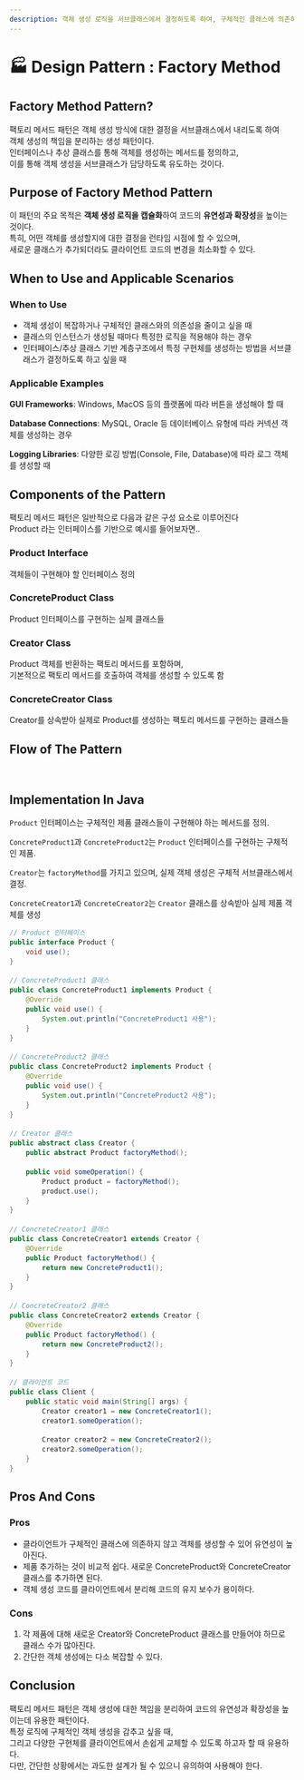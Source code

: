 ```yaml
---
description: 객체 생성 로직을 서브클래스에서 결정하도록 하여, 구체적인 클래스에 의존하지 않고 객체를 생성하는 유연한 방법을 제공하는 패턴
---
```


# 🏭 Design Pattern : Factory Method

## Factory Method Pattern?

팩토리 메서드 패턴은 객체 생성 방식에 대한 결정을 서브클래스에서 내리도록 하여 \
객체 생성의 책임을 분리하는 생성 패턴이다. \
인터페이스나 추상 클래스를 통해 객체를 생성하는 메서드를 정의하고, \
이를 통해 객체 생성을 서브클래스가 담당하도록 유도하는 것이다.

## Purpose of Factory Method Pattern

이 패턴의 주요 목적은 **객체 생성 로직을 캡슐화**하여 코드의 **유연성과 확장성**을 높이는 것이다. \
특히, 어떤 객체를 생성할지에 대한 결정을 런타임 시점에 할 수 있으며, \
새로운 클래스가 추가되더라도 클라이언트 코드의 변경을 최소화할 수 있다.

## When to Use and Applicable Scenarios

### When to Use

* 객체 생성이 복잡하거나 구체적인 클래스와의 의존성을 줄이고 싶을 때&#x20;
* 클래스의 인스턴스가 생성될 때마다 특정한 로직을 적용해야 하는 경우
* 인터페이스/추상 클래스 기반 계층구조에서 특정 구현체를 생성하는 방법을 서브클래스가 결정하도록 하고 싶을 때

### Applicable Examples

**GUI Frameworks**: Windows, MacOS 등의 플랫폼에 따라 버튼을 생성해야 할 때

**Database Connections**: MySQL, Oracle 등 데이터베이스 유형에 따라 커넥션 객체를 생성하는 경우

**Logging Libraries**: 다양한 로깅 방법(Console, File, Database)에 따라 로그 객체를 생성할 때

## Components of the Pattern

팩토리 메서드 패턴은 일반적으로 다음과 같은 구성 요소로 이루어진다\
Product 라는 인터페이스를 기반으로 예시를 들어보자면..

### Product Interface

객체들이 구현해야 할 인터페이스 정의

### ConcreteProduct Class

Product 인터페이스를 구현하는 실제 클래스들

### Creator Class

Product 객체를 반환하는 팩토리 메서드를 포함하며, \
기본적으로 팩토리 메서드를 호출하여 객체를 생성할 수 있도록 함

### ConcreteCreator Class

Creator를 상속받아 실제로 Product를 생성하는 팩토리 메서드를 구현하는 클래스들

## Flow of The Pattern

<figure><img src="../../.gitbook/assets/스크린샷 2024-11-12 오후 7.57.05.png" alt=""><figcaption></figcaption></figure>

## Implementation In Java

`Product` 인터페이스는 구체적인 제품 클래스들이 구현해야 하는 메서드를 정의.

`ConcreteProduct1`과 `ConcreteProduct2`는 `Product` 인터페이스를 구현하는 구체적인 제품.

`Creator`는 `factoryMethod`를 가지고 있으며, 실제 객체 생성은 구체적 서브클래스에서 결정.

`ConcreteCreator1`과 `ConcreteCreator2`는 `Creator` 클래스를 상속받아 실제 제품 객체를 생성

```java
// Product 인터페이스
public interface Product {
    void use();
}

// ConcreteProduct1 클래스
public class ConcreteProduct1 implements Product {
    @Override
    public void use() {
        System.out.println("ConcreteProduct1 사용");
    }
}

// ConcreteProduct2 클래스
public class ConcreteProduct2 implements Product {
    @Override
    public void use() {
        System.out.println("ConcreteProduct2 사용");
    }
}

// Creator 클래스
public abstract class Creator {
    public abstract Product factoryMethod();
    
    public void someOperation() {
        Product product = factoryMethod();
        product.use();
    }
}

// ConcreteCreator1 클래스
public class ConcreteCreator1 extends Creator {
    @Override
    public Product factoryMethod() {
        return new ConcreteProduct1();
    }
}

// ConcreteCreator2 클래스
public class ConcreteCreator2 extends Creator {
    @Override
    public Product factoryMethod() {
        return new ConcreteProduct2();
    }
}

// 클라이언트 코드
public class Client {
    public static void main(String[] args) {
        Creator creator1 = new ConcreteCreator1();
        creator1.someOperation();
        
        Creator creator2 = new ConcreteCreator2();
        creator2.someOperation();
    }
}

```

## Pros And Cons

### Pros

* 클라이언트가 구체적인 클래스에 의존하지 않고 객체를 생성할 수 있어 유연성이 높아진다.
* 제품 추가하는 것이 비교적 쉽다. 새로운 ConcreteProduct와 ConcreteCreator 클래스를 추가하면 된다.
* 객체 생성 코드를 클라이언트에서 분리해 코드의 유지 보수가 용이하다.

### Cons

1. 각 제품에 대해 새로운 Creator와 ConcreteProduct 클래스를 만들어야 하므로 클래스 수가 많아진다.
2. 간단한 객체 생성에는 다소 복잡할 수 있다.

## Conclusion

팩토리 메서드 패턴은 객체 생성에 대한 책임을 분리하여 코드의 유연성과 확장성을 높이는데 유용한 패턴이다. \
특정 로직에 구체적인 객체 생성을 감추고 싶을 때, \
그리고 다양한 구현체를 클라이언트에서 손쉽게 교체할 수 있도록 하고자 할 때 유용하다. \
다만, 간단한 상황에서는 과도한 설계가 될 수 있으니 유의하여 사용해야 한다.
